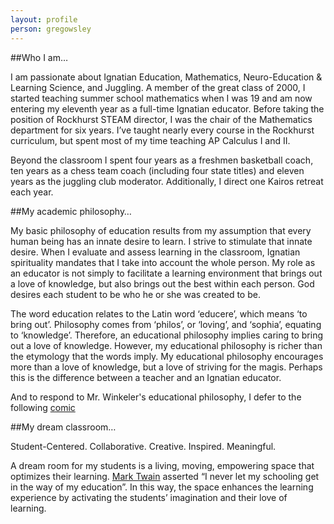 ```yaml
---
layout: profile
person: gregowsley
---
```

##Who I am…

I am passionate about Ignatian Education, Mathematics, Neuro-Education & Learning Science, and Juggling. A member of the great class of 2000, I started teaching summer school mathematics when I was 19 and am now entering my eleventh year as a full-time Ignatian educator. Before taking the position of Rockhurst STEAM director, I was the chair of the Mathematics department for six years. I’ve taught nearly every course in the Rockhurst curriculum, but spent most of my time teaching AP Calculus I and II.  

Beyond the classroom I spent four years as a freshmen basketball coach, ten years as a chess team coach (including four state titles) and eleven years as the juggling club moderator.  Additionally, I direct one Kairos retreat each year. 

##My academic philosophy…

My basic philosophy of education results from my assumption that every human being has an innate desire to learn.  I strive to stimulate that innate desire. When I evaluate and assess learning in the classroom, Ignatian spirituality mandates that I take into account the whole person. My role as an educator is not simply to facilitate a learning environment that brings out a love of knowledge, but also brings out the best within each person.  God desires each student to be who he or she was created to be.

The word education relates to the Latin word ‘educere’, which means ‘to bring out’.  Philosophy comes from ‘philos’, or ‘loving’, and ‘sophia’, equating to ‘knowledge’.  Therefore, an educational philosophy implies caring to bring out a love of knowledge. However, my educational philosophy is richer than the etymology that the words imply. My educational philosophy encourages more than a love of knowledge, but a love of striving for the magis. Perhaps this is the difference between a teacher and an Ignatian educator. 

And to respond to Mr. Winkeler's educational philosophy, I defer to the following [comic](https://xkcd.com/435/)

##My dream classroom…

Student-Centered. Collaborative. Creative. Inspired. Meaningful.

A dream room for my students is a living, moving, empowering space that optimizes their learning. [Mark Twain](http://www.goodreads.com/quotes/1427-i-have-never-let-my-schooling-interfere-with-my-education) asserted “I never let my schooling get in the way of my education”.  In this way, the space enhances the learning experience by activating the students’ imagination and their love of learning.

